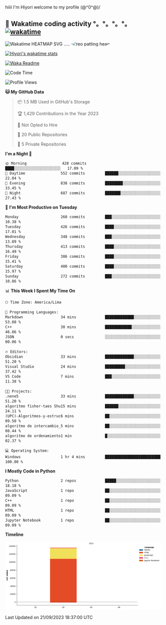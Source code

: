 hiiii I'm Hiyori welcome to my profile \(@^0^@)/

## 🦄 Wakatime coding activity °。°。°。°。[![wakatime](https://wakatime.com/badge/user/49dba2c5-26e1-43a7-9d07-e0f8613d1227.svg)](https://wakatime.com/@49dba2c5-26e1-43a7-9d07-e0f8613d1227) 
<img src="https://wakatime.com/share/@ziajoriii7/ef87015d-57e0-4afb-bb56-1a99a24ea312.svg" width="600" alt="Wakatime HEATMAP SVG"/> ..... <img src="https://i.postimg.cc/RFM2CQFY/reo-patting.webp" alt="reo patting head" width="200" style="border-radius: 50%;">

 [![Hiyori's wakatime stats](https://github-readme-stats.vercel.app/api/wakatime?username=ziajoriii7&theme=buefy&range=last_year&is_including_today=true&layout=compact&hide=markdown)](https://github.com/anuraghazra/github-readme-stats)
 

[![Waka Readme](https://github.com/hiyorijl/hiyorijl/actions/workflows/Waka%20Readme.yml/badge.svg)](https://github.com/hiyorijl/hiyorijl/actions/workflows/Waka%20Readme.yml)

<!--START_SECTION:waka-->
![Code Time](http://img.shields.io/badge/Code%20Time-384%20hrs%201%20min-blue)

![Profile Views](http://img.shields.io/badge/Profile%20Views-0-blue)

**🐱 My GitHub Data** 

> 📦 1.5 MB Used in GitHub's Storage 
 > 
> 🏆 1,429 Contributions in the Year 2023
 > 
> 🚫 Not Opted to Hire
 > 
> 📜 20 Public Repositories 
 > 
> 🔑 5 Private Repositories 
 > 
**I'm a Night 🦉** 

```text
🌞 Morning                428 commits         ████░░░░░░░░░░░░░░░░░░░░░   17.09 % 
🌆 Daytime                552 commits         ██████░░░░░░░░░░░░░░░░░░░   22.04 % 
🌃 Evening                838 commits         ████████░░░░░░░░░░░░░░░░░   33.45 % 
🌙 Night                  687 commits         ███████░░░░░░░░░░░░░░░░░░   27.43 % 
```
📅 **I'm Most Productive on Tuesday** 

```text
Monday                   260 commits         ███░░░░░░░░░░░░░░░░░░░░░░   10.38 % 
Tuesday                  426 commits         ████░░░░░░░░░░░░░░░░░░░░░   17.01 % 
Wednesday                348 commits         ███░░░░░░░░░░░░░░░░░░░░░░   13.89 % 
Thursday                 413 commits         ████░░░░░░░░░░░░░░░░░░░░░   16.49 % 
Friday                   386 commits         ████░░░░░░░░░░░░░░░░░░░░░   15.41 % 
Saturday                 400 commits         ████░░░░░░░░░░░░░░░░░░░░░   15.97 % 
Sunday                   272 commits         ███░░░░░░░░░░░░░░░░░░░░░░   10.86 % 
```


📊 **This Week I Spent My Time On** 

```text
🕑︎ Time Zone: America/Lima

💬 Programming Languages: 
Markdown                 34 mins             █████████████░░░░░░░░░░░░   53.08 % 
C++                      30 mins             ████████████░░░░░░░░░░░░░   46.86 % 
JSON                     0 secs              ░░░░░░░░░░░░░░░░░░░░░░░░░   00.06 % 

🔥 Editors: 
Obsidian                 33 mins             █████████████░░░░░░░░░░░░   51.20 % 
Visual Studio            24 mins             █████████░░░░░░░░░░░░░░░░   37.42 % 
VS Code                  7 mins              ███░░░░░░░░░░░░░░░░░░░░░░   11.38 % 

🐱‍💻 Projects: 
.nene5                   33 mins             █████████████░░░░░░░░░░░░   51.20 % 
algoritmo fisher-taes Shu15 mins             ██████░░░░░░░░░░░░░░░░░░░   24.11 % 
(UPC)-Algoritmos-y-estruc6 mins              ██░░░░░░░░░░░░░░░░░░░░░░░   09.50 % 
algoritmo de intercambio_5 mins              ██░░░░░░░░░░░░░░░░░░░░░░░   08.44 % 
algoritmo de ordenamiento1 min               █░░░░░░░░░░░░░░░░░░░░░░░░   02.37 % 

💻 Operating System: 
Windows                  1 hr 4 mins         █████████████████████████   100.00 % 
```

**I Mostly Code in Python** 

```text
Python                   2 repos             █████░░░░░░░░░░░░░░░░░░░░   18.18 % 
JavaScript               1 repo              ██░░░░░░░░░░░░░░░░░░░░░░░   09.09 % 
C++                      1 repo              ██░░░░░░░░░░░░░░░░░░░░░░░   09.09 % 
HTML                     1 repo              ██░░░░░░░░░░░░░░░░░░░░░░░   09.09 % 
Jupyter Notebook         1 repo              ██░░░░░░░░░░░░░░░░░░░░░░░   09.09 % 
```



**Timeline**

![Lines of Code chart](https://raw.githubusercontent.com/hiyorijl/hiyorijl/main/assets/bar_graph.png)


 Last Updated on 21/09/2023 18:37:00 UTC
<!--END_SECTION:waka-->
